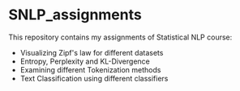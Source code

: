 # SNLP_assignments  
This repository contains my assignments of Statistical NLP course:
- Visualizing Zipf's law for different datasets
- Entropy, Perplexity and KL-Divergence
- Examining different Tokenization methods
- Text Classification using different classifiers
